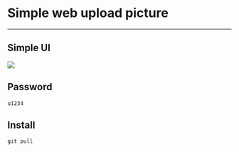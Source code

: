 # Simple web upload picture
---	
## Simple UI
![](https://media.giphy.com/media/3o7526uZYYZW4XwAlG/giphy.gif)
## Password 
```
u1234
```
## Install 
```
git pull
```
